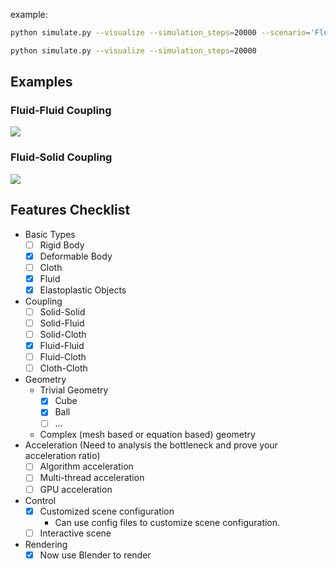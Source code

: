 example:

```bash
python simulate.py --visualize --simulation_steps=20000 --scenario='Flood'
```

```bash
python simulate.py --visualize --simulation_steps=20000
```

## Examples

### Fluid-Fluid Coupling
![](./videos/TwoFluid.gif)

### Fluid-Solid Coupling
![](./videos/Flood.gif)


## Features Checklist

- Basic Types
  - [ ] Rigid Body
  - [x] Deformable Body
  - [ ] Cloth
  - [x] Fluid
  - [x] Elastoplastic Objects
- Coupling
  - [ ] Solid-Solid
  - [ ] Solid-Fluid
  - [ ] Solid-Cloth
  - [x] Fluid-Fluid
  - [ ] Fluid-Cloth
  - [ ] Cloth-Cloth
- Geometry
  - Trivial Geometry
    - [x] Cube
    - [x] Ball
    - [ ] ...
  - Complex (mesh based or equation based) geometry
- Acceleration (Need to analysis the bottleneck and prove your acceleration ratio)
  - [ ] Algorithm acceleration
  - [ ] Multi-thread acceleration
  - [ ] GPU acceleration
- Control
  - [x] Customized scene configuration
    - Can use config files to customize scene configuration.
  - [ ] Interactive scene
- Rendering
  - [x] Now use Blender to render